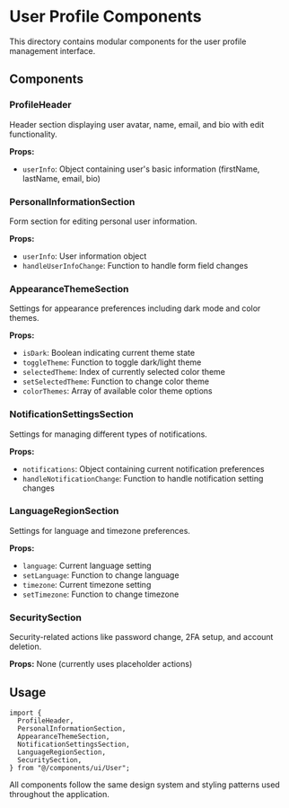 # User Profile Components

This directory contains modular components for the user profile management interface.

## Components

### ProfileHeader

Header section displaying user avatar, name, email, and bio with edit functionality.

**Props:**

- `userInfo`: Object containing user's basic information (firstName, lastName, email, bio)

### PersonalInformationSection

Form section for editing personal user information.

**Props:**

- `userInfo`: User information object
- `handleUserInfoChange`: Function to handle form field changes

### AppearanceThemeSection

Settings for appearance preferences including dark mode and color themes.

**Props:**

- `isDark`: Boolean indicating current theme state
- `toggleTheme`: Function to toggle dark/light theme
- `selectedTheme`: Index of currently selected color theme
- `setSelectedTheme`: Function to change color theme
- `colorThemes`: Array of available color theme options

### NotificationSettingsSection

Settings for managing different types of notifications.

**Props:**

- `notifications`: Object containing current notification preferences
- `handleNotificationChange`: Function to handle notification setting changes

### LanguageRegionSection

Settings for language and timezone preferences.

**Props:**

- `language`: Current language setting
- `setLanguage`: Function to change language
- `timezone`: Current timezone setting
- `setTimezone`: Function to change timezone

### SecuritySection

Security-related actions like password change, 2FA setup, and account deletion.

**Props:** None (currently uses placeholder actions)

## Usage

```tsx
import {
  ProfileHeader,
  PersonalInformationSection,
  AppearanceThemeSection,
  NotificationSettingsSection,
  LanguageRegionSection,
  SecuritySection,
} from "@/components/ui/User";
```

All components follow the same design system and styling patterns used throughout the application.
